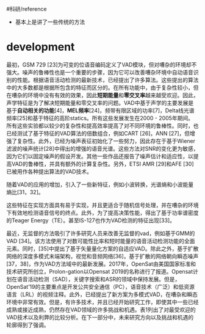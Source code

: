 #科研/reference 
- 基本上是讲了一些传统的方法
# development
最初，GSM 729 [23]为可变的位语音编码定义了VAD模块，但对嘈杂的环境却不强大。噪声的鲁棒性也是一个重要的步骤，因为它可以改善嘈杂环境中自动语音识别的性能。根据语音活动检测的最新技术，已经提出了许多算法。这些提出的算法中的大多数都是根据所包含的特征而区分的。在所有功能中，由于复杂性较小，但在嘈杂的环境中没有有效的效果，因此**短期能量**和**零交叉率**越来越受欢迎。因此，声学特征是为了解决短期能量和零交叉率的问题。VAD中基于声学的主要发展是基于**自动相关的功能**[4]，**MEL频率**[24]，频带有限区域的功率[7]，Delta线光谱频率[25]和基于特征的高阶statics。所有这些发展发生在2000 - 2005年期间。所有这些实验都以较少的复杂性和提高效率提高了对不同环境的鲁棒性。同时，也已经测试了基于特征的VAD算法的倍数组合，例如CART [26]，ANN [27]，但增强了复杂性。此外，已经为噪声表征初始化了一些努力，因此存在于基于Wiener滤波的噪声统计[28]中得出的增强的语音光谱。这些方法对SNR的变化更为敏感，因为它们以固定噪声的假设开发。其他一些作品还报告了噪声估计和适应性，以提高VAD的鲁棒性，并具有额外的计算复杂性。另外，ETSI AMR [29]和AFE [30]已被用作各种提出算法的VAD技术。

随着VAD的应用的增加，引入了一些新特征，例如小波转换，光谱熵和小波能量熵比[31，32]。

这些特征在实现方面具有易于实现，并且更适合于随机信号处理，并在嘈杂的环境下有效地检测语音信号的终点。此外，为了提高决策性能，得出了基于功率谱密度的Teager Energy（TE）。甚至IS-127也作为VAD检测的特征出现[33]。

最近，无监督的方法吸引了许多研究人员来改善无监督的vad，例如基于GMM的VAD [34]。该方法使用了对数可能性比率和短时能量的语音活动检测功能的全面元素。同时，[35]中提出了基于矢量量化方案的自适应VAD。除此之外，基于扩散网络的深度多模式末端架构，视觉和音频网络[36]，基于扩散的网络朝向瞬态噪声[37，38]，作为VAD方法域中的最新发展。2017年，OpenSat由美国国家标准和技术研究所创立，Prolon-gation以Opensat 2019的名称进行了报道。Opensat计划在语音活动检测（SAD），关键字搜索和ASR的领域中保持发展。但是，OpenSat’19的主要重点是开发公共安全通信（PC），语音技术（广泛）和低资源语言（LRL）的视频注释。此外，已经提出了新方案为多模式VAD，在嘈杂和瞬态环境中非常有效。但是，有许多技术，并且已经开始研究工作，即使其中一些已经成熟或接近成熟，仍然存在VAD领域的许多挑战和机遇。表1列出了对最受欢迎的VAD技术以及利弊的比较分析。在下一部分中，未来研究方向以及挑战和机遇的轮廓得到了强调。